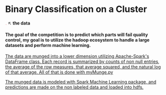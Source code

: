 # __Binary Classification on a Cluster__

[<img src="img/logo.png" style="width: 5px;"/>](https://www.kaggle.com/c/bosch-production-line-performance/data) ↖  __the data__

#### The goal of the competition is to predict which parts will fail quality control, my goal is to utilize the hadoop ecosystem to handle a large datasets and perform machine learning.

[The data are munged into a lower dimension utilizing Apache-Spark's DataFrame class. Each record is summarized by counts of non null entries, the average of the row measures, that average squared, and the natural log of that average. All of that is done with myMunge.py](src/myMunge.py)

[The munged data is modeled with Spark Machine Learning package, and predictions are made on the non labeled data and loaded into hdfs.](src/fitLR.py)
